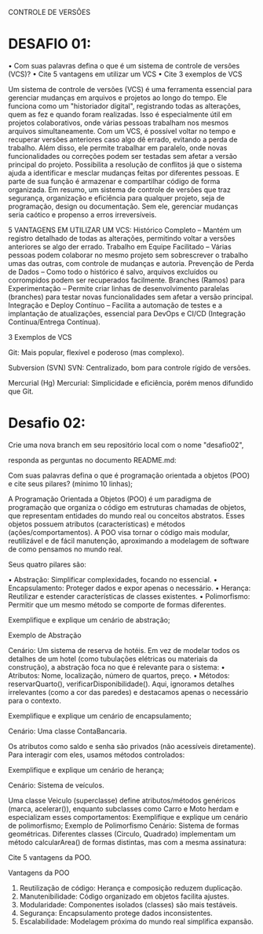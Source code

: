 CONTROLE DE VERSÕES
# DESAFIO 01:
•	Com suas palavras defina o que é um sistema de controle de versões (VCS)?
•	Cite 5 vantagens em utilizar um VCS
•	Cite 3 exemplos de VCS


Um sistema de controle de versões (VCS) é uma ferramenta essencial para gerenciar mudanças em arquivos e projetos ao longo do tempo. Ele funciona como um "historiador digital", registrando todas as alterações, quem as fez e quando foram realizadas. Isso é especialmente útil em projetos colaborativos, onde várias pessoas trabalham nos mesmos arquivos simultaneamente.
Com um VCS, é possível voltar no tempo e recuperar versões anteriores caso algo dê errado, evitando a perda de trabalho. Além disso, ele permite trabalhar em paralelo, onde novas funcionalidades ou correções podem ser testadas sem afetar a versão principal do projeto.
Possibilita a resolução de conflitos já que o sistema ajuda a identificar e mesclar mudanças feitas por diferentes pessoas. E parte de sua função é armazenar e compartilhar código de forma organizada.
Em resumo, um sistema de controle de versões que traz segurança, organização e eficiência para qualquer projeto, seja de programação, design ou documentação. Sem ele, gerenciar mudanças seria caótico e propenso a erros irreversíveis.


5 VANTAGENS EM UTILIZAR UM VCS:
Histórico Completo – Mantém um registro detalhado de todas as alterações, permitindo voltar a versões anteriores se algo der errado.
Trabalho em Equipe Facilitado – Várias pessoas podem colaborar no mesmo projeto sem sobrescrever o trabalho umas das outras, com controle de mudanças e autoria.
Prevenção de Perda de Dados – Como todo o histórico é salvo, arquivos excluídos ou corrompidos podem ser recuperados facilmente.
Branches (Ramos) para Experimentação – Permite criar linhas de desenvolvimento paralelas (branches) para testar novas funcionalidades sem afetar a versão principal.
Integração e Deploy Contínuo – Facilita a automação de testes e a implantação de atualizações, essencial para DevOps e CI/CD (Integração Contínua/Entrega Contínua).

3	Exemplos de VCS

Git: Mais popular, flexível e poderoso (mas complexo).

Subversion (SVN) SVN: Centralizado, bom para controle rígido de versões.

Mercurial (Hg) Mercurial: Simplicidade e eficiência, porém menos difundido que Git.


# Desafio 02:

Crie uma nova branch em seu repositório local com o nome "desafio02",

responda as perguntas no documento README.md:


Com suas palavras defina o que é programação orientada a objetos (POO) e cite seus pilares? (mínimo 10 linhas);

A Programação Orientada a Objetos (POO) é um paradigma de programação que organiza o código em estruturas chamadas de objetos, que representam entidades do mundo real ou conceitos abstratos. Esses objetos possuem atributos (características) e métodos (ações/comportamentos). A POO visa tornar o código mais modular, reutilizável e de fácil manutenção, aproximando a modelagem de software de como pensamos no mundo real.


Seus quatro pilares são:

•	Abstração: Simplificar complexidades, focando no essencial.
•	Encapsulamento: Proteger dados e expor apenas o necessário.
•	Herança: Reutilizar e estender características de classes existentes.
•	Polimorfismo: Permitir que um mesmo método se comporte de formas diferentes.

Exemplifique e explique um cenário de abstração;

Exemplo de Abstração

Cenário: Um sistema de reserva de hotéis.
Em vez de modelar todos os detalhes de um hotel (como tubulações elétricas ou materiais da construção), a abstração foca no que é relevante para o sistema:
•	Atributos: Nome, localização, número de quartos, preço.
•	Métodos: reservarQuarto(), verificarDisponibilidade().
Aqui, ignoramos detalhes irrelevantes (como a cor das paredes) e destacamos apenas o necessário para o contexto.

Exemplifique e explique um cenário de encapsulamento;

Cenário: Uma classe ContaBancaria.

Os atributos como saldo e senha são privados (não acessíveis diretamente). Para interagir com eles, usamos métodos controlados:


Exemplifique e explique um cenário de herança;

Cenário: Sistema de veículos.

Uma classe Veiculo (superclasse) define atributos/métodos genéricos (marca, acelerar()), enquanto subclasses como Carro e Moto herdam e especializam esses comportamentos:
Exemplifique e explique um cenário de polimorfismo;
 Exemplo de Polimorfismo
Cenário: Sistema de formas geométricas.
Diferentes classes (Circulo, Quadrado) implementam um método calcularArea() de formas distintas, mas com a mesma assinatura:

Cite 5 vantagens da POO.

Vantagens da POO

1.	Reutilização de código: Herança e composição reduzem duplicação.
2.	Manutenibilidade: Código organizado em objetos facilita ajustes.
3.	Modularidade: Componentes isolados (classes) são mais testáveis.
4.	Segurança: Encapsulamento protege dados inconsistentes.
5.	Escalabilidade: Modelagem próxima do mundo real simplifica expansão.


